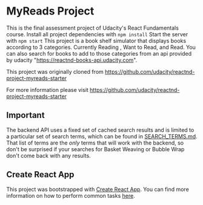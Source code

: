 # MyReads Project
This is the final assessment project of Udacity's React Fundamentals course.
Install all project dependencies with `npm install`
Start the server with `npm start`
This project is a book shelf simulator that displays books according to 3 categories.
Currently Reading , Want to Read, and Read.
You can also search for books to add to those categories from an api provided by udacity "https://reactnd-books-api.udacity.com".



This project was originally cloned from https://github.com/udacity/reactnd-project-myreads-starter

For more information please visit https://github.com/udacity/reactnd-project-myreads-starter




## Important
The backend API uses a fixed set of cached search results and is limited to a particular set of search terms, which can be found in [SEARCH_TERMS.md](SEARCH_TERMS.md). That list of terms are the _only_ terms that will work with the backend, so don't be surprised if your searches for Basket Weaving or Bubble Wrap don't come back with any results.

## Create React App

This project was bootstrapped with [Create React App](https://github.com/facebookincubator/create-react-app). You can find more information on how to perform common tasks [here](https://github.com/facebookincubator/create-react-app/blob/master/packages/react-scripts/template/README.md).
